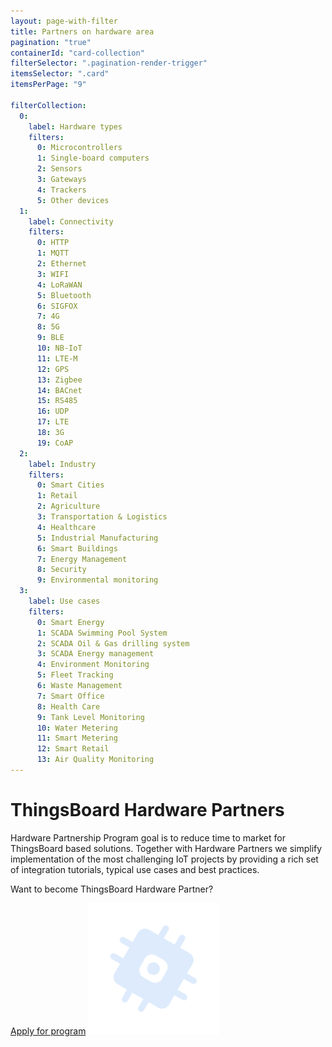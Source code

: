 ```yaml
---
layout: page-with-filter
title: Partners on hardware area
pagination: "true"
containerId: "card-collection"
filterSelector: ".pagination-render-trigger"
itemsSelector: ".card"
itemsPerPage: "9"

filterCollection:
  0:
    label: Hardware types
    filters:
      0: Microcontrollers
      1: Single-board computers
      2: Sensors
      3: Gateways
      4: Trackers
      5: Other devices
  1:
    label: Connectivity
    filters:
      0: HTTP
      1: MQTT
      2: Ethernet
      3: WIFI
      4: LoRaWAN
      5: Bluetooth
      6: SIGFOX
      7: 4G
      8: 5G
      9: BLE
      10: NB-IoT
      11: LTE-M
      12: GPS
      13: Zigbee
      14: BACnet
      15: RS485
      16: UDP
      17: LTE
      18: 3G
      19: CoAP
  2:
    label: Industry
    filters:
      0: Smart Cities
      1: Retail
      2: Agriculture
      3: Transportation & Logistics
      4: Healthcare
      5: Industrial Manufacturing
      6: Smart Buildings
      7: Energy Management
      8: Security
      9: Environmental monitoring
  3:
    label: Use cases
    filters:
      0: Smart Energy
      1: SCADA Swimming Pool System
      2: SCADA Oil & Gas drilling system
      3: SCADA Energy management
      4: Environment Monitoring
      5: Fleet Tracking
      6: Waste Management
      7: Smart Office
      8: Health Care
      9: Tank Level Monitoring
      10: Water Metering
      11: Smart Metering
      12: Smart Retail
      13: Air Quality Monitoring
---
```



<div class="hardware-hero">
    <div class="hardware-wrapper">
        <div class="hardware-hero-text">
            <h1>ThingsBoard Hardware Partners</h1>
            <p>Hardware Partnership Program goal is to reduce time to market for ThingsBoard based solutions. Together with Hardware Partners we simplify implementation of the most challenging IoT projects by providing a rich set of integration tutorials, typical use cases and best practices.</p>
        </div>
        <div class="hardware-hero-banner">
            <p>Want to become ThingsBoard Hardware Partner?</p>
            <a href="/partners/hardware/program/">Apply for program</a>
            <img src="/images/hardware-partners-icon.svg" width="210" height="210">
        </div>
    </div>
</div>
